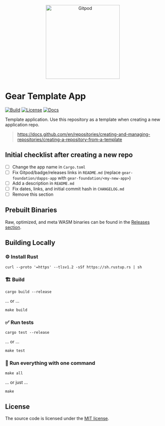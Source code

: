 <p align="center">
  <a href="https://gitpod.io/#https://github.com/gear-foundation/dapps-app" target="_blank">
    <img src="https://gitpod.io/button/open-in-gitpod.svg" width="240" alt="Gitpod">
  </a>
</p>

# Gear Template App

[![Build][build_badge]][build_href]
[![License][lic_badge]][lic_href]
[![Docs][docs_badge]][docs_href]

[build_badge]: https://img.shields.io/github/actions/workflow/status/gear-foundation/dapps-app/build.yml?label=Build
[build_href]: https://github.com/gear-foundation/dapps-app/actions/workflows/build.yml

[lic_badge]: https://img.shields.io/badge/License-MIT-success
[lic_href]: https://github.com/gear-foundation/dapps-app/blob/master/LICENSE

[docs_badge]: https://img.shields.io/badge/Docs-online-5023dd
[docs_href]: https://dapp.rs/dapps-app

<!-- Description starts here -->

Template application. Use this repository as a template when creating a new application repo.

> https://docs.github.com/en/repositories/creating-and-managing-repositories/creating-a-repository-from-a-template

<!-- End of description -->

## Initial checklist after creating a new repo

- [ ] Change the app name in `Cargo.toml`
- [ ] Fix Gitpod/badge/releases links in `README.md` (replace `gear-foundation/dapps-app` with `gear-foundation/<my-new-app>`)
- [ ] Add a description in `README.md`
- [ ] Fix dates, links, and initial commit hash in `CHANGELOG.md`
- [ ] Remove this section

## Prebuilt Binaries

Raw, optimized, and meta WASM binaries can be found in the [Releases section](https://github.com/gear-foundation/dapps-app/releases).

## Building Locally

### ⚙️ Install Rust

```shell
curl --proto '=https' --tlsv1.2 -sSf https://sh.rustup.rs | sh
```

### 🏗️ Build

```shell
cargo build --release
```

... or ...

```shell
make build
```

### ✅ Run tests

```shell
cargo test --release
```

... or ...

```shell
make test
```

### 🚀 Run everything with one command

```shell
make all
```

... or just ...

```shell
make
```

## License

The source code is licensed under the [MIT license](LICENSE).
